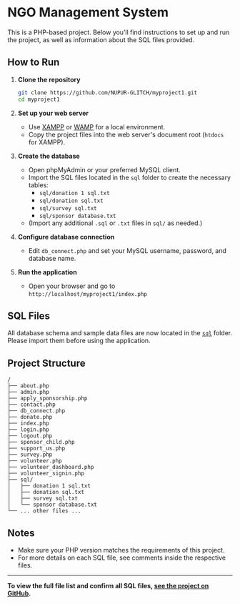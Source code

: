# NGO Management System

This is a PHP-based project. Below you’ll find instructions to set up and run the project, as well as information about the SQL files provided.

## How to Run

1. **Clone the repository**
    ```sh
    git clone https://github.com/NUPUR-GLITCH/myproject1.git
    cd myproject1
    ```

2. **Set up your web server**
    - Use [XAMPP](https://www.apachefriends.org/) or [WAMP](https://www.wampserver.com/) for a local environment.
    - Copy the project files into the web server's document root (`htdocs` for XAMPP).

3. **Create the database**
    - Open phpMyAdmin or your preferred MySQL client.
    - Import the SQL files located in the `sql` folder to create the necessary tables:
        - `sql/donation 1 sql.txt`
        - `sql/donation sql.txt`
        - `sql/survey sql.txt`
        - `sql/sponsor database.txt`
    - (Import any additional `.sql` or `.txt` files in `sql/` as needed.)

4. **Configure database connection**
    - Edit `db_connect.php` and set your MySQL username, password, and database name.

5. **Run the application**
    - Open your browser and go to `http://localhost/myproject1/index.php`

## SQL Files

All database schema and sample data files are now located in the [`sql`](./sql) folder. Please import them before using the application.

## Project Structure

```
/
├── about.php
├── admin.php
├── apply_sponsorship.php
├── contact.php
├── db_connect.php
├── donate.php
├── index.php
├── login.php
├── logout.php
├── sponsor_child.php
├── support_us.php
├── survey.php
├── volunteer.php
├── volunteer_dashboard.php
├── volunteer_signin.php
├── sql/
│   ├── donation 1 sql.txt
│   ├── donation sql.txt
│   ├── survey sql.txt
│   └── sponsor database.txt
└── ... other files ...
```

## Notes

- Make sure your PHP version matches the requirements of this project.
- For more details on each SQL file, see comments inside the respective files.

---

**To view the full file list and confirm all SQL files, [see the project on GitHub](https://github.com/NUPUR-GLITCH/myproject1/contents/).**
